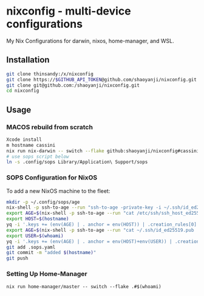 # nixconfig - multi-device configurations

My Nix Configurations for darwin, nixos, home-manager, and WSL.

## Installation

```bash
git clone thinsandy:/x/nixconfig
git clone https://$GITHUB_API_TOKEN@github.com/shaoyanji/nixconfig.git
git clone git@github.com:/shaoyanji/nixconfig.git
cd nixconfig
```

## Usage

### MACOS rebuild from scratch

```bash
Xcode install
m hostname cassini
nix run nix-darwin -- switch --flake github:shaoyanji/nixconfig#cassini
# use sops script below
ln -s .config/sops Library/Application\ Support/sops
```

### SOPS Configuration for NixOS

To add a new NixOS machine to the fleet:

```bash
mkdir -p ~/.config/sops/age
nix-shell -p ssh-to-age --run "ssh-to-age -private-key -i ~/.ssh/id_ed25519 > ~/.config/sops/age/keys.txt"
export AGE=$(nix-shell -p ssh-to-age --run "cat /etc/ssh/ssh_host_ed25519_key.pub | ssh-to-age")
export HOST=$(hostname)
yq -i '.keys += (env(AGE) | . anchor = env(HOST)) | .creation_rules[0].key_groups[0].age += ((.keys[-1] | anchor) | . alias |= .)' .sops.yaml
export AGE=$(nix-shell -p ssh-to-age --run "cat ~/.ssh/id_ed25519.pub | ssh-to-age")
export USER=$(whoami)
yq -i '.keys += (env(AGE) | . anchor = env(HOST)+env(USER)) | .creation_rules[0].key_groups[0].age += ((.keys[-1] | anchor) | . alias |= .)' .sops.yaml
git add .sops.yaml
git commit -m "added $(hostname)"
git push
```

### Setting Up Home-Manager

```
nix run home-manager/master -- switch --flake .#$(whoami)
```
